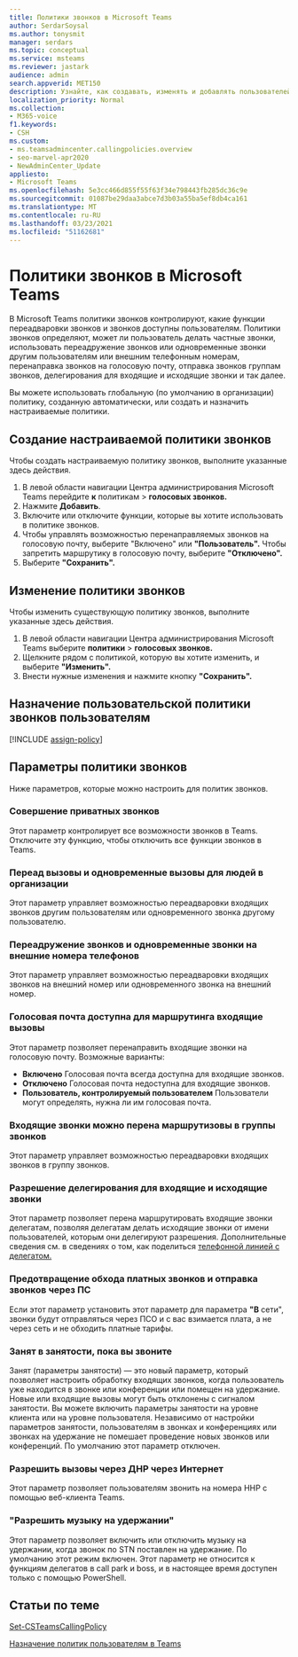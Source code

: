 ```yaml
---
title: Политики звонков в Microsoft Teams
author: SerdarSoysal
ms.author: tonysmit
manager: serdars
ms.topic: conceptual
ms.service: msteams
ms.reviewer: jastark
audience: admin
search.appverid: MET150
description: Узнайте, как создавать, изменять и добавлять пользователей к настраиваемой политике звонков в Microsoft Teams, а также различные параметры политики звонков.
localization_priority: Normal
ms.collection:
- M365-voice
f1.keywords:
- CSH
ms.custom:
- ms.teamsadmincenter.callingpolicies.overview
- seo-marvel-apr2020
- NewAdminCenter_Update
appliesto:
- Microsoft Teams
ms.openlocfilehash: 5e3cc466d855f55f63f34e798443fb285dc36c9e
ms.sourcegitcommit: 01087be29daa3abce7d3b03a55ba5ef8db4ca161
ms.translationtype: MT
ms.contentlocale: ru-RU
ms.lasthandoff: 03/23/2021
ms.locfileid: "51162681"
---
```

<a name="calling-policies-in-microsoft-teams"></a>Политики звонков в Microsoft Teams
===================================

В Microsoft Teams политики звонков контролируют, какие функции переадваровки звонков и звонков доступны пользователям. Политики звонков определяют, может ли пользователь делать частные звонки, использовать переадружение звонков или одновременные звонки другим пользователям или внешним телефонным номерам, перенаправка звонков на голосовую почту, отправка звонков группам звонков, делегирования для входящие и исходящие звонки и так далее.

Вы можете использовать глобальную (по умолчанию в организации) политику, созданную автоматически, или создать и назначить настраиваемые политики.

## <a name="create-a-custom-calling-policy"></a>Создание настраиваемой политики звонков

Чтобы создать настраиваемую политику звонков, выполните указанные здесь действия.

1. В левой области навигации Центра администрирования Microsoft Teams перейдите **к** политикам  >  **голосовых звонков.**
2. Нажмите **Добавить**.
3. Включите или отключите функции, которые вы хотите использовать в политике звонков.
4. Чтобы управлять возможностью перенаправляемых звонков  на голосовую почту, выберите "Включено" или **"Пользователь".** Чтобы запретить маршрутику в голосовую почту, выберите **"Отключено".**
5. Выберите **"Сохранить".**

## <a name="edit-a-calling-policy"></a>Изменение политики звонков

Чтобы изменить существующую политику звонков, выполните указанные здесь действия.

1. В левой области навигации Центра администрирования Microsoft Teams выберите **политики**  >  **голосовых звонков.**
2. Щелкните рядом с политикой, которую вы хотите изменить, и выберите **"Изменить".**
3. Внести нужные изменения и нажмите кнопку **"Сохранить".**

## <a name="assign-a-custom-calling-policy-to-users"></a>Назначение пользовательской политики звонков пользователям

[!INCLUDE [assign-policy](includes/assign-policy.md)]

## <a name="calling-policy-settings"></a>Параметры политики звонков

Ниже параметров, которые можно настроить для политик звонков.

### <a name="make-private-calls"></a>Совершение приватных звонков

Этот параметр контролирует все возможности звонков в Teams. Отключите эту функцию, чтобы отключить все функции звонков в Teams.

### <a name="call-forwarding-and-simultaneous-ringing-to-people-in-your-organization"></a>Переад вызовы и одновременные вызовы для людей в организации

Этот параметр управляет возможностью переадваровки входящих звонков другим пользователям или одновременного звонка другому пользователю. 

### <a name="call-forwarding-and-simultaneous-ringing-to-external-phone-numbers"></a>Переадружение звонков и одновременные звонки на внешние номера телефонов

Этот параметр управляет возможностью переадваровки входящих звонков на внешний номер или одновременного звонка на внешний номер.

### <a name="voicemail-is-available-for-routing-inbound-calls"></a>Голосовая почта доступна для маршрутинга входящие вызовы

Этот параметр позволяет перенаправить входящие звонки на голосовую почту. Возможные варианты:

- **Включено** Голосовая почта всегда доступна для входящие звонков.
- **Отключено**  Голосовая почта недоступна для входящие звонков.
- **Пользователь, контролируемый пользователем** Пользователи могут определять, нужна ли им голосовая почта.

### <a name="inbound-calls-can-be-routed-to-call-groups"></a>Входящие звонки можно перена маршрутизовы в группы звонков 

Этот параметр управляет возможностью переадваровки входящих звонков в группу звонков.

### <a name="allow-delegation-for-inbound-and-outbound-calls"></a>Разрешение делегирования для входящие и исходящие звонки

Этот параметр позволяет перена маршрутировать входящие звонки делегатам, позволяя делегатам делать исходящие звонки от имени пользователей, которым они делегируют разрешения. Дополнительные сведения см. в сведениях о том, как поделиться [телефонной линией с делегатом.](https://support.office.com/article/share-a-phone-line-with-a-delegate-16307929-a51f-43fc-8323-3b1bf115e5a8)

### <a name="prevent-toll-bypass-and-send-calls-through-the-pstn"></a>Предотвращение обхода платных звонков и отправка звонков через ПС 

Если этот параметр установить этот параметр для параметра **"В** сети", звонки будут отправляться через ПСО и с вас взимается плата, а не через сеть и не обходить платные тарифы.

### <a name="busy-on-busy-is-available-while-in-a-call"></a>Занят в занятости, пока вы звоните

Занят (параметры занятости) — это новый параметр, который позволяет настроить обработку входящих звонков, когда пользователь уже находится в звонке или конференции или помещен на удержание. Новые или входящие вызовы могут быть отклонены с сигналом занятости. Вы можете включить параметры занятости на уровне клиента или на уровне пользователя. Независимо от настройки параметров занятости, пользователям в звонках и конференциях или звонках на удержание не помешает проведение новых звонков или конференций. По умолчанию этот параметр отключен.

### <a name="allow-web-pstn-calling"></a>Разрешить вызовы через ДНР через Интернет

Этот параметр позволяет пользователям звонить на номера ННР с помощью веб-клиента Teams.

### <a name="allow-music-on-hold"></a>"Разрешить музыку на удержании"

Этот параметр позволяет включить или отключить музыку на удержании, когда звонок по STN поставлен на удержание. По умолчанию этот режим включен. Этот параметр не относится к функциям делегатов в call park и boss, и в настоящее время доступен только с помощью PowerShell.

## <a name="related-topics"></a>Статьи по теме

[Set-CSTeamsCallingPolicy](/powershell/module/skype/set-csteamscallingpolicy?view=skype-ps)

[Назначение политик пользователям в Teams](assign-policies.md)